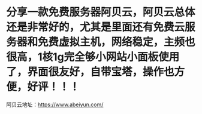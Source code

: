 # 分享一款免费服务器阿贝云，阿贝云总体还是非常好的，尤其是里面还有免费云服务器和免费虚拟主机，网络稳定，主频也很高，1核1g完全够小网站小面板使用了，界面很友好，自带宝塔，操作也方便，好评！！！
阿贝云地址：https://www.abeiyun.com/

